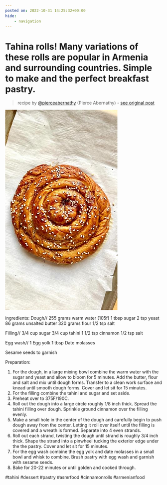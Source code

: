 ```yaml
---
posted on: 2022-10-31 14:25:32+00:00
hide:
    - navigation
---
```


# Tahina rolls! Many variations of these rolls are popular in Armenia and surrounding countries. Simple to make and the perfect breakfast pastry.  

> recipe by [@pierceabernathy](https://www.instagram.com/pierceabernathy/) 
(Pierce Abernathy) - [see original post](https://instagram.com/p/CkYaDPGshf6)

![](../img/pierceabernathy_31-10-2022_1410.png)


ingredients: 
Dough//
255 grams warm water (105f)
1 tbsp sugar 
2 tsp yeast
86 grams unsalted butter
320 grams flour 
1/2 tsp salt

Filling//
3/4 cup sugar 
3/4 cup tahini
1 1/2 tsp cinnamon 
1/2 tsp salt 

Egg wash//
1 Egg yolk
1 tbsp Date molasses 

Sesame seeds to garnish 

Preparation:
1. For the dough, in a large mixing bowl combine the warm water with the sugar and yeast and allow to bloom for 5 minutes. Add the butter, flour and salt and mix until dough forms. Transfer to a clean work surface and knead until smooth dough forms. Cover and let sit for 15 minutes. 
2. For the filling combine the tahini and sugar and set aside.
3. Preheat over to 375F/190C.
4. Roll out the dough into a large circle roughly 1/8 inch thick. Spread the tahini filling over dough. Sprinkle ground cinnamon over the filling evenly. 
5. Make a small hole in the center of the dough and carefully begin to push dough away from the center. Letting it roll over itself until the filling is covered and a wreath is formed. Separate into 4 even strands. 
6. Roll out each strand, twisting the dough until strand is roughly 3/4 inch thick. Shape the strand into a pinwheel tucking the exterior edge under the the pastry. Cover and let sit for 15 minutes. 
7. For the egg wash combine the egg yolk and date molasses in a small bowl and whisk to combine. Brush pastry with egg wash and garnish with sesame seeds.
8. Bake for 20-22 minutes or until golden and cooked through.

\#tahini \#dessert \#pastry \#asmrfood \#cinnamonrolls \#armenianfood 